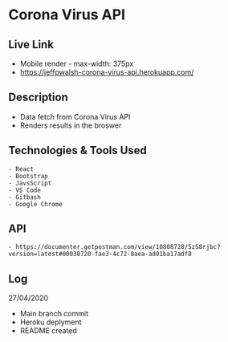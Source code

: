 
# Corona Virus API

## Live Link
- Mobile render - max-width: 375px
- https://jeffpwalsh-corona-virus-api.herokuapp.com/

## Description
 - Data fetch from Corona Virus API
 - Renders results in the broswer
 
## Technologies & Tools Used
``` 
- React
- Bootstrap 
- JavsScript
- VS Code
- Gitbash
- Google Chrome
```
     
## API

``` 
- https://documenter.getpostman.com/view/10808728/SzS8rjbc?version=latest#00030720-fae3-4c72-8aea-ad01ba17adf8
```

  
 ## Log
 27/04/2020
 
- Main branch commit 
- Heroku deplyment
- README created




  
 
 
  
 
 



